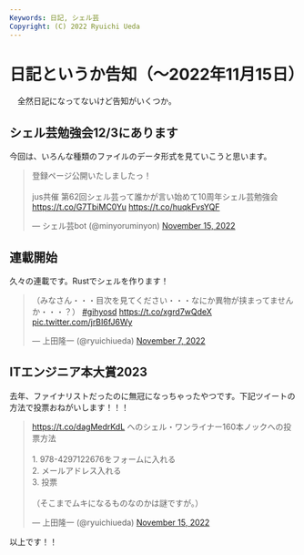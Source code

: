 ```yaml
---
Keywords: 日記, シェル芸
Copyright: (C) 2022 Ryuichi Ueda
---
```


# 日記というか告知（〜2022年11月15日）

　全然日記になってないけど告知がいくつか。

## シェル芸勉強会12/3にあります

今回は、いろんな種類のファイルのデータ形式を見ていこうと思います。

<blockquote class="twitter-tweet" data-partner="tweetdeck"><p lang="ja" dir="ltr">登録ページ公開いたしましたっ！  <br><br>jus共催 第62回シェル芸って誰かが言い始めて10周年シェル芸勉強会 <a href="https://t.co/G7TbiMC0Yu">https://t.co/G7TbiMC0Yu</a> <a href="https://t.co/huqkFvsYQF">https://t.co/huqkFvsYQF</a></p>&mdash; シェル芸bot (@minyoruminyon) <a href="https://twitter.com/minyoruminyon/status/1592327239625936897?ref_src=twsrc%5Etfw">November 15, 2022</a></blockquote>
<script async src="https://platform.twitter.com/widgets.js" charset="utf-8"></script>

## 連載開始

久々の連載です。Rustでシェルを作ります！

<blockquote class="twitter-tweet" data-partner="tweetdeck"><p lang="ja" dir="ltr">（みなさん・・・目次を見てください・・・なにか異物が挟まってませんか・・・？） <a href="https://twitter.com/hashtag/gihyosd?src=hash&amp;ref_src=twsrc%5Etfw">#gihyosd</a> <a href="https://t.co/xgrd7wQdeX">https://t.co/xgrd7wQdeX</a> <a href="https://t.co/jrBI6fJ6Wy">pic.twitter.com/jrBI6fJ6Wy</a></p>&mdash; 上田隆一 (@ryuichiueda) <a href="https://twitter.com/ryuichiueda/status/1589532692219334656?ref_src=twsrc%5Etfw">November 7, 2022</a></blockquote>
<script async src="https://platform.twitter.com/widgets.js" charset="utf-8"></script>


## ITエンジニア本大賞2023

去年、ファイナリストだったのに無冠になっちゃったやつです。下記ツイートの方法で投票おねがいします！！！

<blockquote class="twitter-tweet" data-partner="tweetdeck"><p lang="ja" dir="ltr"><a href="https://t.co/dagMedrKdL">https://t.co/dagMedrKdL</a> へのシェル・ワンライナー160本ノックへの投票方法<br><br>1. 978-4297122676をフォームに入れる<br>2. メールアドレス入れる<br>3. 投票<br><br>（そこまでムキになるものなのかは謎ですが。）</p>&mdash; 上田隆一 (@ryuichiueda) <a href="https://twitter.com/ryuichiueda/status/1592495185216229377?ref_src=twsrc%5Etfw">November 15, 2022</a></blockquote>
<script async src="https://platform.twitter.com/widgets.js" charset="utf-8"></script>


以上です！！
